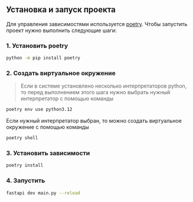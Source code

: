 ## Установка и запуск проекта

Для управления зависимостями используется [poetry](https://python-poetry.org/docs/basic-usage/). Чтобы запустить проект нужно выполнить следующие шаги:

### 1. Установить poetry

```bash
python -m pip install poetry
```

### 2. Создать виртуальное окружение

> Если в системе установлено несколько интерпретаторов python, то перед выполнением этого шага нужно выбрать нужный интерпретатор с помощью команды

```bash
poetry env use python3.12
```

Если нужный интерпретатор выбран, то можно создать виртуальное окружение с помощью команды

```bash
poetry shell
```

### 3. Установить зависимости

```bash
poetry install
```

### 4. Запустить

```bash
fastapi dev main.py --reload
```
